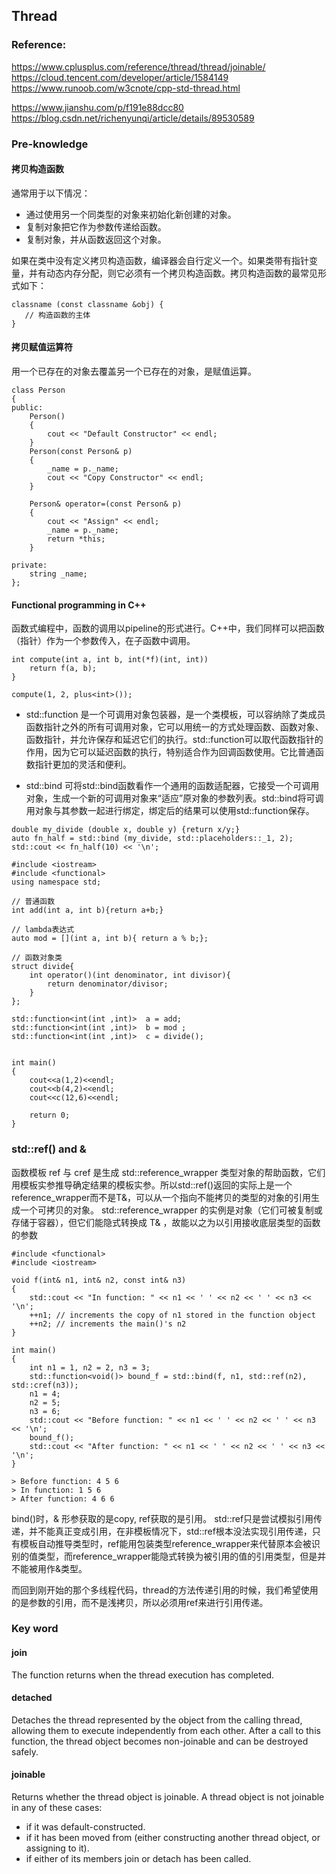 ## Thread

### Reference:
https://www.cplusplus.com/reference/thread/thread/joinable/
https://cloud.tencent.com/developer/article/1584149
https://www.runoob.com/w3cnote/cpp-std-thread.html

https://www.jianshu.com/p/f191e88dcc80
https://blog.csdn.net/richenyunqi/article/details/89530589


### Pre-knowledge

#### 拷贝构造函数
通常用于以下情况：

- 通过使用另一个同类型的对象来初始化新创建的对象。
- 复制对象把它作为参数传递给函数。
- 复制对象，并从函数返回这个对象。

如果在类中没有定义拷贝构造函数，编译器会自行定义一个。如果类带有指针变量，并有动态内存分配，则它必须有一个拷贝构造函数。拷贝构造函数的最常见形式如下：

```
classname (const classname &obj) {
   // 构造函数的主体
}

```


#### 拷贝赋值运算符
用一个已存在的对象去覆盖另一个已存在的对象，是赋值运算。

```
class Person
{
public:
    Person()
    {
        cout << "Default Constructor" << endl;
    }
    Person(const Person& p)
    {
        _name = p._name;
        cout << "Copy Constructor" << endl;
    }
    
    Person& operator=(const Person& p)
    {
        cout << "Assign" << endl;
        _name = p._name;
        return *this;
    }
    
private:
    string _name;
};
```


#### Functional programming in C++
函数式编程中，函数的调用以pipeline的形式进行。C++中，我们同样可以把函数（指针）作为一个参数传入，在子函数中调用。


```
int compute(int a, int b, int(*f)(int, int))
    return f(a, b);
}

compute(1, 2, plus<int>());
```


- std::function 是一个可调用对象包装器，是一个类模板，可以容纳除了类成员函数指针之外的所有可调用对象，它可以用统一的方式处理函数、函数对象、函数指针，并允许保存和延迟它们的执行。std::function可以取代函数指针的作用，因为它可以延迟函数的执行，特别适合作为回调函数使用。它比普通函数指针更加的灵活和便利。

- std::bind 可将std::bind函数看作一个通用的函数适配器，它接受一个可调用对象，生成一个新的可调用对象来“适应”原对象的参数列表。std::bind将可调用对象与其参数一起进行绑定，绑定后的结果可以使用std::function保存。

```
double my_divide (double x, double y) {return x/y;}
auto fn_half = std::bind (my_divide, std::placeholders::_1, 2);  
std::cout << fn_half(10) << '\n';         
```


```
#include <iostream>
#include <functional>
using namespace std;

// 普通函数
int add(int a, int b){return a+b;} 

// lambda表达式
auto mod = [](int a, int b){ return a % b;};

// 函数对象类
struct divide{
    int operator()(int denominator, int divisor){
        return denominator/divisor;
    }
};

std::function<int(int ,int)>  a = add; 
std::function<int(int ,int)>  b = mod ; 
std::function<int(int ,int)>  c = divide(); 


int main()
{
    cout<<a(1,2)<<endl;
    cout<<b(4,2)<<endl;
    cout<<c(12,6)<<endl;
    
    return 0;
}
```

### std::ref() and &

函数模板 ref 与 cref 是生成 std::reference_wrapper 类型对象的帮助函数，它们用模板实参推导确定结果的模板实参。所以std::ref()返回的实际上是一个reference_wrapper而不是T&，可以从一个指向不能拷贝的类型的对象的引用生成一个可拷贝的对象。 std::reference_wrapper 的实例是对象（它们可被复制或存储于容器），但它们能隐式转换成 T& ，故能以之为以引用接收底层类型的函数的参数

```
#include <functional>
#include <iostream>
 
void f(int& n1, int& n2, const int& n3)
{
    std::cout << "In function: " << n1 << ' ' << n2 << ' ' << n3 << '\n';
    ++n1; // increments the copy of n1 stored in the function object
    ++n2; // increments the main()'s n2
}
 
int main()
{
    int n1 = 1, n2 = 2, n3 = 3;
    std::function<void()> bound_f = std::bind(f, n1, std::ref(n2), std::cref(n3));
    n1 = 4;
    n2 = 5;
    n3 = 6;
    std::cout << "Before function: " << n1 << ' ' << n2 << ' ' << n3 << '\n';
    bound_f();
    std::cout << "After function: " << n1 << ' ' << n2 << ' ' << n3 << '\n';
}

> Before function: 4 5 6
> In function: 1 5 6
> After function: 4 6 6

```
bind()时，& 形参获取的是copy, ref获取的是引用。
std::ref只是尝试模拟引用传递，并不能真正变成引用，在非模板情况下，std::ref根本没法实现引用传递，只有模板自动推导类型时，ref能用包装类型reference_wrapper来代替原本会被识别的值类型，而reference_wrapper能隐式转换为被引用的值的引用类型，但是并不能被用作&类型。

而回到刚开始的那个多线程代码，thread的方法传递引用的时候，我们希望使用的是参数的引用，而不是浅拷贝，所以必须用ref来进行引用传递。





### Key word
 
#### join
The function returns when the thread execution has completed.


#### detached
Detaches the thread represented by the object from the calling thread, allowing them to execute independently from each other.
After a call to this function, the thread object becomes non-joinable and can be destroyed safely.


#### joinable
Returns whether the thread object is joinable.
A thread object is not joinable in any of these cases:
- if it was default-constructed.
- if it has been moved from (either constructing another thread object, or assigning to it).
- if either of its members join or detach has been called.

